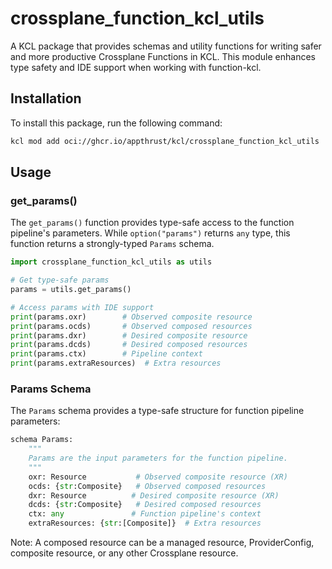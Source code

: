 # crossplane_function_kcl_utils

A KCL package that provides schemas and utility functions for writing safer and more productive Crossplane Functions in KCL. This module enhances type safety and IDE support when working with function-kcl.

## Installation

To install this package, run the following command:

```bash
kcl mod add oci://ghcr.io/appthrust/kcl/crossplane_function_kcl_utils
```

## Usage

### get_params()

The `get_params()` function provides type-safe access to the function pipeline's parameters. While `option("params")` returns `any` type, this function returns a strongly-typed `Params` schema.

```python kcl
import crossplane_function_kcl_utils as utils

# Get type-safe params
params = utils.get_params()

# Access params with IDE support
print(params.oxr)        # Observed composite resource
print(params.ocds)       # Observed composed resources
print(params.dxr)        # Desired composite resource
print(params.dcds)       # Desired composed resources
print(params.ctx)        # Pipeline context
print(params.extraResources)  # Extra resources
```

### Params Schema

The `Params` schema provides a type-safe structure for function pipeline parameters:

```python kcl
schema Params:
    """
    Params are the input parameters for the function pipeline.
    """
    oxr: Resource           # Observed composite resource (XR)
    ocds: {str:Composite}   # Observed composed resources
    dxr: Resource          # Desired composite resource (XR)
    dcds: {str:Composite}   # Desired composed resources
    ctx: any               # Function pipeline's context
    extraResources: {str:[Composite]}  # Extra resources
```

Note: A composed resource can be a managed resource, ProviderConfig, composite resource, or any other Crossplane resource.
